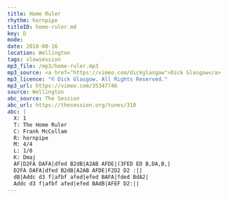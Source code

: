 ```yaml
---
title: Home Ruler
rhythm: hornpipe
titleID: home-ruler.md
key: D
mode:
date: 2018-08-16
location: Wellington
tags: slowsession
mp3_file: /mp3/home-ruler.mp3
mp3_source: <a href="https://vimeo.com/dickglasgow">Dick Glasgow</a>
mp3_licence: "© Dick Glasgow. All Rights Reserved."
mp3_url: https://vimeo.com/35347746
source: Wellington
abc_source: The Session
abc_url: https://thesession.org/tunes/310
abc: |
  X: 1
  T: The Home Ruler
  C: Frank McCollam
  R: hornpipe
  M: 4/4
  L: 1/8
  K: Dmaj
  AF|D2FA DAFA|dfed B2dB|A2AB AFDE|(3FED ED B,DA,B,|
  D2FA DAFA|dfed B2dB|A2AB AFDE|F2D2 D2 :||
  dB|Addc d3 f|afbf afed|efed BAFA|fded BdA2|
  Addc d3 f|afbf afed|efed BAdB|AFEF D2:||
---
```

